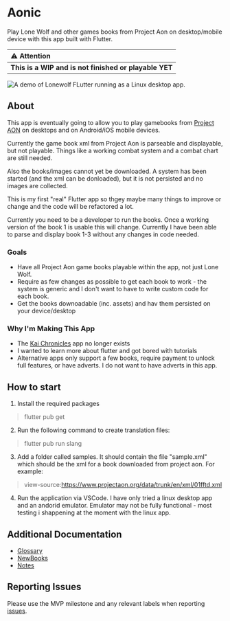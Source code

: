 # Aonic

Play Lone Wolf and other games books from Project Aon on desktop/mobile device with this app built with Flutter.

| :warning: Attention
| :----------------------------------------------------
| **This is a WIP and is not finished or playable YET**

![A demo of Lonewolf FLutter running as a Linux desktop app.](https://raw.githubusercontent.com/sketchbuch/lonewolf-flutter/main/documentation/images/preview.gif "Lonewolf Flutter")

## About

This app is eventually going to allow you to play gamebooks from [Project AON](https://www.projectaon.org/) on desktops and on Android/iOS mobile devices.

Currently the game book xml from Project Aon is parseable and displayable, but not playable. Things like a working combat system and a combat chart are still needed.

Also the books/images cannot yet be downloaded. A system has been started (and the xml can be donloaded), but it is not persisted and no images are collected.

This is my first "real" Flutter app so thgey maybe many things to improve or change and the code will be refactored a lot.

Currently you need to be a developer to run the books. Once a working version of the book 1 is usable this will change. Currently I have been able to parse and display book 1-3 without any changes in code needed.

### Goals

- Have all Project Aon game books playable within the app, not just Lone Wolf.
- Require as few changes as possible to get each book to work - the system is generic and I don't want to have to write custom code for each book.
- Get the books downoadable (inc. assets) and hav them persisted on your device/desktop

### Why I'm Making This App

- The [Kai Chronicles](https://github.com/tonib/kaichronicles) app no longer exists
- I wanted to learn more about flutter and got bored with tutorials
- Alternative apps only support a few books, require payment to unlock full features, or have adverts. I do not want to have adverts in this app.

## How to start

1. Install the required packages

  > flutter pub get

2. Run the following command to create translation files:

  > flutter pub run slang

3. Add a folder called samples. It should contain the file "sample.xml" which should be the xml for a book downloaded from project aon. For example:

  > view-source:<https://www.projectaon.org/data/trunk/en/xml/01fftd.xml>

4. Run the application via VSCode. I have only tried a linux desktop app and an andorid emulator. Emulator may not be fully functional - most testing i shappening at the moment with the linux app.

## Additional Documentation

- [Glossary](documentation/Glossary.md)
- [NewBooks](documentation/NewBooks.md)
- [Notes](documentation/Notes.md)

## Reporting Issues

Please use the MVP milestone and any relevant labels when reporting [issues](https://github.com/sketchbuch/lonewolf-flutter/issues).
